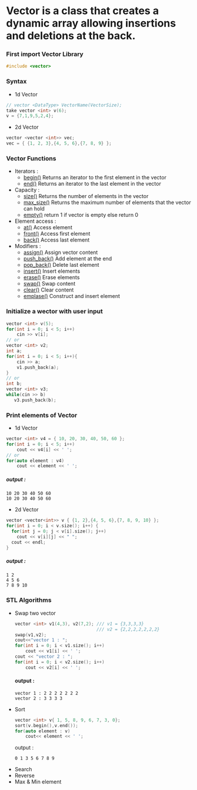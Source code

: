 # **Vector** is a class that creates a dynamic array allowing insertions and deletions at the back.

### First import Vector Library
```cpp
#include <vector>
```

### Syntax 
  - 1d Vector
  ```cpp
  // vector <DataType> VectorName(VectorSize);
  take vector <int> v(6);
  v = {7,1,9,5,2,4};
  ```
  - 2d Vector
  ```cpp
  vector <vector <int>> vec;
  vec = { {1, 2, 3},{4, 5, 6},{7, 8, 9} };
  ```
  
### Vector Functions
  - Iterators :
    - [begin()](https://www.geeksforgeeks.org/vectorbegin-vectorend-c-stl/)   Returns an iterator to the first element in the vector
    - [end()](https://www.geeksforgeeks.org/vectorbegin-vectorend-c-stl/)   Returns an iterator to the last element in the vector
  - Capacity :
    - [size()](https://cplusplus.com/reference/vector/vector/size/)   Returns the number of elements in the vector
    - [max_size()](https://www.geeksforgeeks.org/vector-max_size-function-in-c-stl/)   Returns the maximum number of elements that the vector can hold
    - [empty()](https://cplusplus.com/reference/vector/vector/empty/)   return 1 if vector is empty else return 0
  - Element access :
    - [at()](https://www.javatpoint.com/cpp-vector-at-function)  Access element
    - [front()](https://www.javatpoint.com/cpp-vector-front-function)   Access first element
    - [back()](https://www.javatpoint.com/cpp-vector-back-function)   Access last element
  - Modifiers :
    - [assign()](https://www.geeksforgeeks.org/vector-assign-in-c-stl/)   Assign vector content
    - [push_back()](https://cplusplus.com/reference/vector/vector/push_back/)   Add element at the end
    - [pop_back()](https://www.javatpoint.com/cpp-vector-pop-back-function)   Delete last element
    - [insert()](https://www.javatpoint.com/cpp-vector-insert-function)   Insert elements
    - [erase()](https://cplusplus.com/reference/vector/vector/erase/)   Erase elements
    - [swap()](https://www.geeksforgeeks.org/vectorat-vectorswap-c-stl/)   Swap content
    - [clear()](https://www.geeksforgeeks.org/vector-erase-and-clear-in-cpp/)   Clear content
    - [emplase()](https://cplusplus.com/reference/vector/vector/emplace/)   Construct and insert element  

### Initialize a wector with user input
  ```cpp
  vector <int> v(5);
  for(int i = 0; i < 5; i++)
      cin >> v[i];
  // or
  vector <int> v2;
  int a;
  for(int i = 0; i < 5; i++){
      cin >> a;
      v1.push_back(a);
  }
  // or
  int b;
  vector <int> v3;
  while(cin >> b)
     v3.push_back(b);
  ```
### Print elements of Vector
  - 1d Vector
  ```cpp
  vector <int> v4 = { 10, 20, 30, 40, 50, 60 };
  for(int i = 0; i < 5; i++)
      cout << v4[i] << ' ';
  // or
  for(auto element : v4)
      cout << element << ' ';
  ```
  ##### output :
  ```
  10 20 30 40 50 60 
  10 20 30 40 50 60 
  ```
  - 2d Vector
  ```cpp
  vector <vector<int>> v { {1, 2},{4, 5, 6},{7, 8, 9, 10} };
  for(int i = 0; i < v.size(); i++) {
    for(int j = 0; j < v[i].size(); j++)
      cout << v[i][j] << " ";
    cout << endl;
  }
   ```
  ##### output :
  ```
  1 2
  4 5 6
  7 8 9 10
  ```
### STL Algorithms
  - Swap two vector
    ```cpp
    vector <int> v1(4,3), v2(7,2); /// v1 = {3,3,3,3}
                                   /// v2 = {2,2,2,2,2,2,2}
    swap(v1,v2);
    cout<<"vector 1 : ";
    for(int i = 0; i < v1.size(); i++)
        cout << v1[i] << ' ';
    cout << "vector 2 : ";
    for(int i = 0; i < v2.size(); i++)
        cout << v2[i] << ' ';
    ```
    #### output :
    ```
    vector 1 : 2 2 2 2 2 2 2
    vector 2 : 3 3 3 3
    ```
  - Sort
    ```cpp
    vector <int> v{ 1, 5, 8, 9, 6, 7, 3, 0};
    sort(v.begin(),v.end());
    for(auto element : v)
        cout<< element << ' ';
    ```
    output :
    ```
    0 1 3 5 6 7 8 9
    ```
  - Search
  - Reverse
  - Max & Min element











